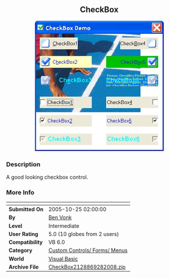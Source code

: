 ﻿<div align="center">

## CheckBox

<img src="PIC20088301731154242.jpg">
</div>

### Description

A good looking checkbox control.
 
### More Info
 


<span>             |<span>
---                |---
**Submitted On**   |2005-10-25 02:00:00
**By**             |[Ben Vonk](https://github.com/Planet-Source-Code/PSCIndex/blob/master/ByAuthor/ben-vonk.md)
**Level**          |Intermediate
**User Rating**    |5.0 (10 globes from 2 users)
**Compatibility**  |VB 6\.0
**Category**       |[Custom Controls/ Forms/  Menus](https://github.com/Planet-Source-Code/PSCIndex/blob/master/ByCategory/custom-controls-forms-menus__1-4.md)
**World**          |[Visual Basic](https://github.com/Planet-Source-Code/PSCIndex/blob/master/ByWorld/visual-basic.md)
**Archive File**   |[CheckBox2128869282008\.zip](https://github.com/Planet-Source-Code/ben-vonk-checkbox__1-71023/archive/master.zip)








